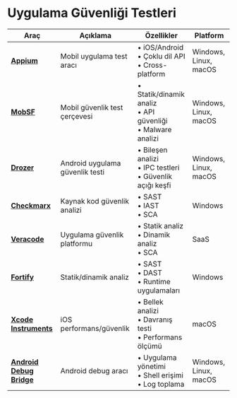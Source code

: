 # Uygulama Güvenliği Testleri

| Araç | Açıklama | Özellikler | Platform |
|------|----------|------------|----------|
| [**Appium**](http://appium.io/) | Mobil uygulama test aracı | • iOS/Android<br>• Çoklu dil API<br>• Cross-platform | Windows, Linux, macOS |
| [**MobSF**](https://github.com/MobSF/Mobile-Security-Framework-MobSF) | Mobil güvenlik test çerçevesi | • Statik/dinamik analiz<br>• API güvenliği<br>• Malware analizi | Windows, Linux, macOS |
| [**Drozer**](https://github.com/FSecureLABS/drozer) | Android uygulama güvenlik testi | • Bileşen analizi<br>• IPC testleri<br>• Güvenlik açığı keşfi | Windows, Linux, macOS |
| [**Checkmarx**](https://www.checkmarx.com/) | Kaynak kod güvenlik analizi | • SAST<br>• IAST<br>• SCA | Windows |
| [**Veracode**](https://www.veracode.com/) | Uygulama güvenlik platformu | • Statik analiz<br>• Dinamik analiz<br>• SCA | SaaS |
| [**Fortify**](https://www.microfocus.com/en-us/products/static-code-analysis-sast/overview) | Statik/dinamik analiz | • SAST<br>• DAST<br>• Runtime uygulamaları | Windows |
| [**Xcode Instruments**](https://developer.apple.com/library/archive/documentation/DeveloperTools/Conceptual/InstrumentsUserGuide/) | iOS performans/güvenlik | • Bellek analizi<br>• Davranış testi<br>• Performans ölçümü | macOS |
| [**Android Debug Bridge**](https://developer.android.com/studio/command-line/adb) | Android debug aracı | • Uygulama yönetimi<br>• Shell erişimi<br>• Log toplama | Windows, Linux, macOS |

